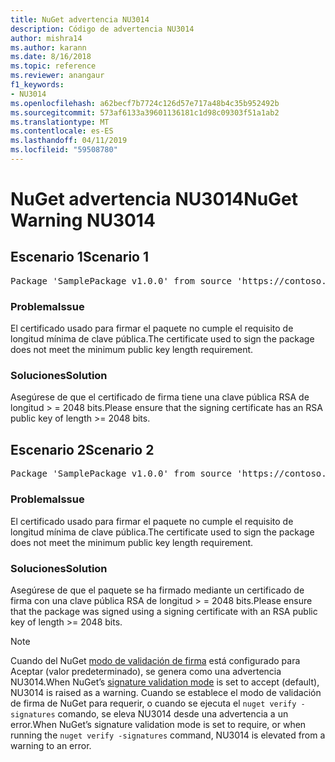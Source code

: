 ```yaml
---
title: NuGet advertencia NU3014
description: Código de advertencia NU3014
author: mishra14
ms.author: karann
ms.date: 8/16/2018
ms.topic: reference
ms.reviewer: anangaur
f1_keywords:
- NU3014
ms.openlocfilehash: a62becf7b7724c126d57e717a48b4c35b952492b
ms.sourcegitcommit: 573af6133a39601136181c1d98c09303f51a1ab2
ms.translationtype: MT
ms.contentlocale: es-ES
ms.lasthandoff: 04/11/2019
ms.locfileid: "59508780"
---
```

# <a name="nuget-warning-nu3014"></a><span data-ttu-id="d4bfa-103">NuGet advertencia NU3014</span><span class="sxs-lookup"><span data-stu-id="d4bfa-103">NuGet Warning NU3014</span></span>

## <a name="scenario-1"></a><span data-ttu-id="d4bfa-104">Escenario 1</span><span class="sxs-lookup"><span data-stu-id="d4bfa-104">Scenario 1</span></span>

<pre>Package 'SamplePackage v1.0.0' from source 'https://contoso.com/index.json': The signing certificate does not meet a minimum public key length requirement.</pre>

### <a name="issue"></a><span data-ttu-id="d4bfa-105">Problema</span><span class="sxs-lookup"><span data-stu-id="d4bfa-105">Issue</span></span>

<span data-ttu-id="d4bfa-106">El certificado usado para firmar el paquete no cumple el requisito de longitud mínima de clave pública.</span><span class="sxs-lookup"><span data-stu-id="d4bfa-106">The certificate used to sign the package does not meet the minimum public key length requirement.</span></span>


### <a name="solution"></a><span data-ttu-id="d4bfa-107">Soluciones</span><span class="sxs-lookup"><span data-stu-id="d4bfa-107">Solution</span></span>

<span data-ttu-id="d4bfa-108">Asegúrese de que el certificado de firma tiene una clave pública RSA de longitud > = 2048 bits.</span><span class="sxs-lookup"><span data-stu-id="d4bfa-108">Please ensure that the signing certificate has an RSA public key of length >= 2048 bits.</span></span>



## <a name="scenario-2"></a><span data-ttu-id="d4bfa-109">Escenario 2</span><span class="sxs-lookup"><span data-stu-id="d4bfa-109">Scenario 2</span></span>

<pre>Package 'SamplePackage v1.0.0' from source 'https://contoso.com/index.json': The primary signature's certificate does not meet a minimum public key length requirement.</pre>

### <a name="issue"></a><span data-ttu-id="d4bfa-110">Problema</span><span class="sxs-lookup"><span data-stu-id="d4bfa-110">Issue</span></span>

<span data-ttu-id="d4bfa-111">El certificado usado para firmar el paquete no cumple el requisito de longitud mínima de clave pública.</span><span class="sxs-lookup"><span data-stu-id="d4bfa-111">The certificate used to sign the package does not meet the minimum public key length requirement.</span></span>


### <a name="solution"></a><span data-ttu-id="d4bfa-112">Soluciones</span><span class="sxs-lookup"><span data-stu-id="d4bfa-112">Solution</span></span>

<span data-ttu-id="d4bfa-113">Asegúrese de que el paquete se ha firmado mediante un certificado de firma con una clave pública RSA de longitud > = 2048 bits.</span><span class="sxs-lookup"><span data-stu-id="d4bfa-113">Please ensure that the package was signed using a signing certificate with an RSA public key of length >= 2048 bits.</span></span>


> [!Note]
> <span data-ttu-id="d4bfa-114">Cuando del NuGet [modo de validación de firma](https://docs.microsoft.com/en-us/nuget/consume-packages/installing-signed-packages#configure-package-signature-requirements) está configurado para Aceptar (valor predeterminado), se genera como una advertencia NU3014.</span><span class="sxs-lookup"><span data-stu-id="d4bfa-114">When NuGet’s [signature validation mode](https://docs.microsoft.com/en-us/nuget/consume-packages/installing-signed-packages#configure-package-signature-requirements) is set to accept (default), NU3014 is raised as a warning.</span></span> <span data-ttu-id="d4bfa-115">Cuando se establece el modo de validación de firma de NuGet para requerir, o cuando se ejecuta el `nuget verify -signatures` comando, se eleva NU3014 desde una advertencia a un error.</span><span class="sxs-lookup"><span data-stu-id="d4bfa-115">When NuGet’s signature validation mode is set to require, or when running the `nuget verify -signatures` command, NU3014 is elevated from a warning to an error.</span></span> 
